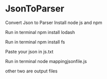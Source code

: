 # JsonToParser
Convert Json to Parser
Install node js and npm

Run in terminal npm install lodash

Run in terminal npm install fs

Paste your json in js.txt

Run in terminal node mappingjsonfile.js

other two are output files
